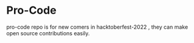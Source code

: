 # Pro-Code
pro-code repo is for new comers in hacktoberfest-2022 , they can make open source contributions easily.
